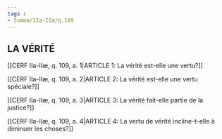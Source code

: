 ```yaml
---
tags : 
- Summa/IIa-IIæ/q.109
---
```


## LA VÉRITÉ

[[CERF IIa-IIæ, q. 109, a. 1|ARTICLE 1: La vérité est-elle une vertu?]]

[[CERF IIa-IIæ, q. 109, a. 2|ARTICLE 2: La vérité est-elle une vertu spéciale?]]

[[CERF IIa-IIæ, q. 109, a. 3|ARTICLE 3: La vérité fait-elle partie de la justice?]]

[[CERF IIa-IIæ, q. 109, a. 4|ARTICLE 4: La vertu de vérité incline-t-elle à diminuer les choses?]]

